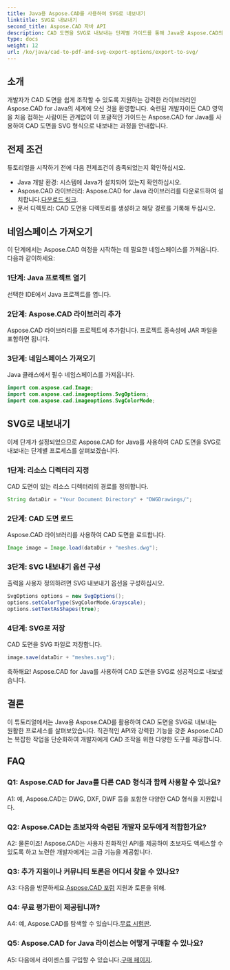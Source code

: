 ```yaml
---
title: Java용 Aspose.CAD를 사용하여 SVG로 내보내기
linktitle: SVG로 내보내기
second_title: Aspose.CAD 자바 API
description: CAD 도면을 SVG로 내보내는 단계별 가이드를 통해 Java용 Aspose.CAD의 잠재력을 활용해 보세요. 네임스페이스를 가져오고, 옵션을 구성하고, Aspose.CAD를 Java 프로젝트에 원활하게 통합하는 방법을 알아보세요.
type: docs
weight: 12
url: /ko/java/cad-to-pdf-and-svg-export-options/export-to-svg/
---
```

## 소개

개발자가 CAD 도면을 쉽게 조작할 수 있도록 지원하는 강력한 라이브러리인 Aspose.CAD for Java의 세계에 오신 것을 환영합니다. 숙련된 개발자이든 CAD 영역을 처음 접하는 사람이든 관계없이 이 포괄적인 가이드는 Aspose.CAD for Java를 사용하여 CAD 도면을 SVG 형식으로 내보내는 과정을 안내합니다.

## 전제 조건

튜토리얼을 시작하기 전에 다음 전제조건이 충족되었는지 확인하십시오.

- Java 개발 환경: 시스템에 Java가 설치되어 있는지 확인하십시오.
-  Aspose.CAD 라이브러리: Aspose.CAD for Java 라이브러리를 다운로드하여 설치합니다.[다운로드 링크](https://releases.aspose.com/cad/java/).
- 문서 디렉토리: CAD 도면용 디렉토리를 생성하고 해당 경로를 기록해 두십시오.

## 네임스페이스 가져오기

이 단계에서는 Aspose.CAD 여정을 시작하는 데 필요한 네임스페이스를 가져옵니다. 다음과 같이하세요:

### 1단계: Java 프로젝트 열기
선택한 IDE에서 Java 프로젝트를 엽니다.

### 2단계: Aspose.CAD 라이브러리 추가
Aspose.CAD 라이브러리를 프로젝트에 추가합니다. 프로젝트 종속성에 JAR 파일을 포함하면 됩니다.

### 3단계: 네임스페이스 가져오기
Java 클래스에서 필수 네임스페이스를 가져옵니다.

```java
import com.aspose.cad.Image;
import com.aspose.cad.imageoptions.SvgOptions;
import com.aspose.cad.imageoptions.SvgColorMode;
```

## SVG로 내보내기

이제 단계가 설정되었으므로 Aspose.CAD for Java를 사용하여 CAD 도면을 SVG로 내보내는 단계별 프로세스를 살펴보겠습니다.

### 1단계: 리소스 디렉터리 지정

CAD 도면이 있는 리소스 디렉터리의 경로를 정의합니다.

```java
String dataDir = "Your Document Directory" + "DWGDrawings/";
```

### 2단계: CAD 도면 로드

Aspose.CAD 라이브러리를 사용하여 CAD 도면을 로드합니다.

```java
Image image = Image.load(dataDir + "meshes.dwg");
```

### 3단계: SVG 내보내기 옵션 구성

출력을 사용자 정의하려면 SVG 내보내기 옵션을 구성하십시오.

```java
SvgOptions options = new SvgOptions();
options.setColorType(SvgColorMode.Grayscale);
options.setTextAsShapes(true);
```

### 4단계: SVG로 저장

CAD 도면을 SVG 파일로 저장합니다.

```java
image.save(dataDir + "meshes.svg");
```

축하해요! Aspose.CAD for Java를 사용하여 CAD 도면을 SVG로 성공적으로 내보냈습니다.

## 결론

이 튜토리얼에서는 Java용 Aspose.CAD를 활용하여 CAD 도면을 SVG로 내보내는 원활한 프로세스를 살펴보았습니다. 직관적인 API와 강력한 기능을 갖춘 Aspose.CAD는 복잡한 작업을 단순화하여 개발자에게 CAD 조작을 위한 다양한 도구를 제공합니다.

## FAQ

### Q1: Aspose.CAD for Java를 다른 CAD 형식과 함께 사용할 수 있나요?

A1: 예, Aspose.CAD는 DWG, DXF, DWF 등을 포함한 다양한 CAD 형식을 지원합니다.

### Q2: Aspose.CAD는 초보자와 숙련된 개발자 모두에게 적합한가요?

A2: 물론이죠! Aspose.CAD는 사용자 친화적인 API를 제공하여 초보자도 액세스할 수 있도록 하고 노련한 개발자에게는 고급 기능을 제공합니다.

### Q3: 추가 지원이나 커뮤니티 토론은 어디서 찾을 수 있나요?

 A3: 다음을 방문하세요.[Aspose.CAD 포럼](https://forum.aspose.com/c/cad/19) 지원과 토론을 위해.

### Q4: 무료 평가판이 제공됩니까?

 A4: 예, Aspose.CAD를 탐색할 수 있습니다.[무료 시험판](https://releases.aspose.com/).

### Q5: Aspose.CAD for Java 라이선스는 어떻게 구매할 수 있나요?

 A5: 다음에서 라이센스를 구입할 수 있습니다.[구매 페이지](https://purchase.aspose.com/buy).